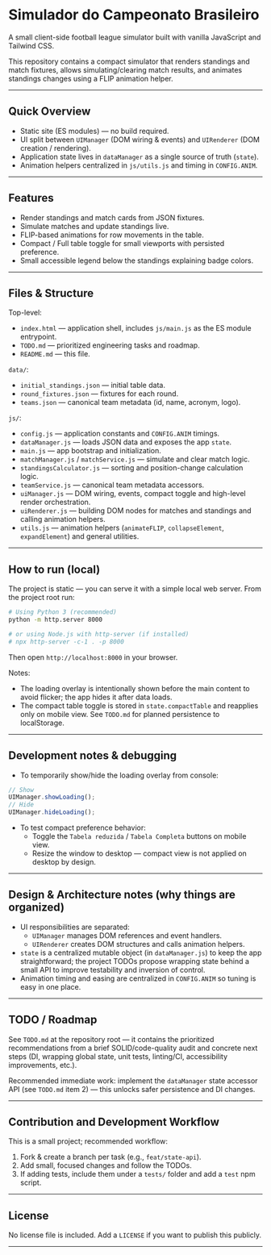 # Simulador do Campeonato Brasileiro

A small client-side football league simulator built with vanilla JavaScript and Tailwind CSS.

This repository contains a compact simulator that renders standings and match fixtures, allows simulating/clearing match results, and animates standings changes using a FLIP animation helper.

---

## Quick Overview

- Static site (ES modules) — no build required.
- UI split between `UIManager` (DOM wiring & events) and `UIRenderer` (DOM creation / rendering).
- Application state lives in `dataManager` as a single source of truth (`state`).
- Animation helpers centralized in `js/utils.js` and timing in `CONFIG.ANIM`.

---

## Features

- Render standings and match cards from JSON fixtures.
- Simulate matches and update standings live.
- FLIP-based animations for row movements in the table.
- Compact / Full table toggle for small viewports with persisted preference.
- Small accessible legend below the standings explaining badge colors.

---

## Files & Structure

Top-level:

- `index.html` — application shell, includes `js/main.js` as the ES module entrypoint.
- `TODO.md` — prioritized engineering tasks and roadmap.
- `README.md` — this file.

`data/`:
- `initial_standings.json` — initial table data.
- `round_fixtures.json` — fixtures for each round.
- `teams.json` — canonical team metadata (id, name, acronym, logo).

`js/`:
- `config.js` — application constants and `CONFIG.ANIM` timings.
- `dataManager.js` — loads JSON data and exposes the app `state`.
- `main.js` — app bootstrap and initialization.
- `matchManager.js` / `matchService.js` — simulate and clear match logic.
- `standingsCalculator.js` — sorting and position-change calculation logic.
- `teamService.js` — canonical team metadata accessors.
- `uiManager.js` — DOM wiring, events, compact toggle and high-level render orchestration.
- `uiRenderer.js` — building DOM nodes for matches and standings and calling animation helpers.
- `utils.js` — animation helpers (`animateFLIP`, `collapseElement`, `expandElement`) and general utilities.

---

## How to run (local)

The project is static — you can serve it with a simple local web server. From the project root run:

```bash
# Using Python 3 (recommended)
python -m http.server 8000

# or using Node.js with http-server (if installed)
# npx http-server -c-1 . -p 8000
```

Then open `http://localhost:8000` in your browser.

Notes:
- The loading overlay is intentionally shown before the main content to avoid flicker; the app hides it after data loads.
- The compact table toggle is stored in `state.compactTable` and reapplies only on mobile view. See `TODO.md` for planned persistence to localStorage.

---

## Development notes & debugging

- To temporarily show/hide the loading overlay from console:

```js
// Show
UIManager.showLoading();
// Hide
UIManager.hideLoading();
```

- To test compact preference behavior:
  - Toggle the `Tabela reduzida` / `Tabela Completa` buttons on mobile view.
  - Resize the window to desktop — compact view is not applied on desktop by design.

---

## Design & Architecture notes (why things are organized)

- UI responsibilities are separated:
  - `UIManager` manages DOM references and event handlers.
  - `UIRenderer` creates DOM structures and calls animation helpers.
- `state` is a centralized mutable object (in `dataManager.js`) to keep the app straightforward; the project TODOs propose wrapping state behind a small API to improve testability and inversion of control.
- Animation timing and easing are centralized in `CONFIG.ANIM` so tuning is easy in one place.

---

## TODO / Roadmap

See `TODO.md` at the repository root — it contains the prioritized recommendations from a brief SOLID/code-quality audit and concrete next steps (DI, wrapping global state, unit tests, linting/CI, accessibility improvements, etc.).

Recommended immediate work: implement the `dataManager` state accessor API (see `TODO.md` item 2) — this unlocks safer persistence and DI changes.

---

## Contribution and Development Workflow

This is a small project; recommended workflow:

1. Fork & create a branch per task (e.g., `feat/state-api`).
2. Add small, focused changes and follow the TODOs.
3. If adding tests, include them under a `tests/` folder and add a `test` npm script.


---

## License

No license file is included. Add a `LICENSE` if you want to publish this publicly.

---